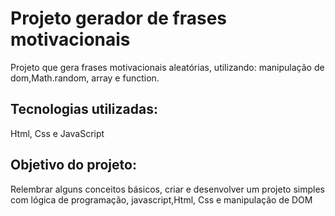 # Projeto gerador de frases motivacionais
Projeto que gera frases motivacionais aleatórias, utilizando: manipulação de dom,Math.random, array e function.

## Tecnologias utilizadas:

Html, Css e JavaScript

## Objetivo do projeto:

Relembrar alguns conceitos básicos, criar e desenvolver um projeto simples com lógica de programação, javascript,Html, Css e manipulação de DOM